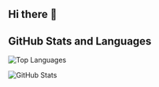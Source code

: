 ## Hi there 👋

<!--
**RlleyC/RlleyC** is a ✨ _special_ ✨ repository because its `README.md` (this file) appears on your GitHub profile.

Here are some ideas to get you started:

- 🔭 I’m currently working on ...
- 🌱 I’m currently learning ...
- 👯 I’m looking to collaborate on ...
- 🤔 I’m looking for help with ...
- 💬 Ask me about ...
- 📫 How to reach me: ...
- 😄 Pronouns: ...
- ⚡ Fun fact: ...
-->


## GitHub Stats and Languages

![Top Languages](https://github-readme-stats.vercel.app/api/top-langs/?username=RlleyC&layout=compact&langs_count=6)

![GitHub Stats](https://github-readme-stats.vercel.app/api?username=RlleyC&show_icons=true)
